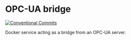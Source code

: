 # OPC-UA bridge

[![Conventional Commits](https://img.shields.io/badge/Conventional%20Commits-1.0.0-yellow.svg)](https://conventionalcommits.org)

Docker service acting as a bridge from an OPC-UA server.
